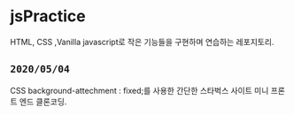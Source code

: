 # jsPractice

HTML, CSS ,Vanilla javascript로 작은 기능들을 구현하며 연습하는 레포지토리.
 
 ## `2020/05/04`
 CSS background-attechment : fixed;를 사용한 간단한 스타벅스 사이트 미니 프론트 엔드 클론코딩.